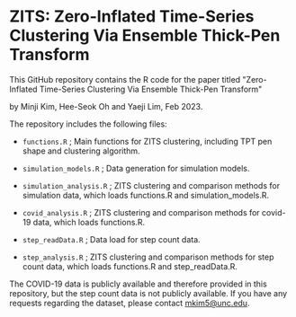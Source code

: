 # ZITS: Zero-Inflated Time-Series Clustering Via Ensemble Thick-Pen Transform

This GitHub repository contains the R code for the paper titled "Zero-Inflated Time-Series Clustering Via Ensemble Thick-Pen Transform" 

by Minji Kim, Hee-Seok Oh and Yaeji Lim, Feb 2023.

The repository includes the following files:

* ``functions.R`` ; Main functions for ZITS clustering, including TPT pen shape and clustering algorithm.

* ``simulation_models.R`` ; Data generation for simulation models.

* ``simulation_analysis.R`` ; ZITS clustering and comparison methods for simulation data, which loads functions.R and simulation_models.R.

* ``covid_analysis.R`` ; ZITS clustering and comparison methods for covid-19 data, which loads functions.R.

* ``step_readData.R`` ; Data load for step count data.

* ``step_analysis.R`` ; ZITS clustering and comparison methods for step count data, which loads functions.R and step_readData.R.

The COVID-19 data is publicly available and therefore provided in this repository, but the step count data is not publicly available. If you have any requests regarding the dataset, please contact mkim5@unc.edu.
